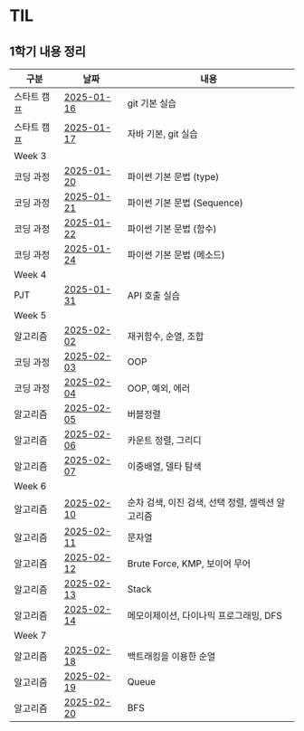 # TIL
## 1학기 내용 정리
|구분|날짜|내용|
|--|--|--|
|스타트 캠프|[2025-01-16](https://github.com/Yeyeong99/TIL/blob/main/first_semester/start_camp/2025_01_16.md)|git 기본 실습|
|스타트 캠프|[2025-01-17](https://github.com/Yeyeong99/TIL/blob/main/first_semester/start_camp/2025_01_17.md)|자바 기본, git 실습|
|Week 3|||
|코딩 과정|[2025-01-20](https://github.com/Yeyeong99/TIL/blob/main/first_semester/coding/2025_01_20.md)|파이썬 기본 문법 (type)|
|코딩 과정|[2025-01-21](https://github.com/Yeyeong99/TIL/blob/main/first_semester/coding/2025_01_21.md)|파이썬 기본 문법 (Sequence)|
|코딩 과정|[2025-01-22](https://github.com/Yeyeong99/TIL/blob/main/first_semester/coding/2025_01_22.md)|파이썬 기본 문법 (함수)|
|코딩 과정|[2025-01-24](https://github.com/Yeyeong99/TIL/blob/main/first_semester/coding/2025_01_24.md)|파이썬 기본 문법 (메소드)|
|Week 4|||
|PJT|[2025-01-31](https://github.com/Yeyeong99/TIL/blob/main/first_semester/PJT/2025_01_31.md)|API 호출 실습|
|Week 5|||
|알고리즘|[2025-02-02](https://github.com/Yeyeong99/TIL/blob/main/first_semester/algorithm/week_05/2025_02_02.md)|재귀함수, 순열, 조합|
|코딩 과정|[2025-02-03](https://github.com/Yeyeong99/TIL/blob/main/first_semester/coding/2025_02_03.md)|OOP|
|코딩 과정|[2025-02-04](https://github.com/Yeyeong99/TIL/blob/main/first_semester/coding/2025_02_04.md)|OOP, 예외, 에러|
|알고리즘|[2025-02-05](https://github.com/Yeyeong99/TIL/blob/main/first_semester/algorithm/week_05/2025_02_05.md)|버블정렬|
|알고리즘|[2025-02-06](https://github.com/Yeyeong99/TIL/blob/main/first_semester/algorithm/week_5/2025_02_06.md)|카운트 정렬, 그리디|
|알고리즘|[2025-02-07](https://github.com/Yeyeong99/TIL/blob/main/first_semester/algorithm/week_5/2025_02_07.md)|이중배열, 델타 탐색|
|Week 6|||
|알고리즘|[2025-02-10](https://github.com/Yeyeong99/TIL/blob/main/first_semester/algorithm/week_6/2025_02_10.md)|순차 검색, 이진 검색, 선택 정렬, 셀렉션 알고리즘|
|알고리즘|[2025-02-11](https://github.com/Yeyeong99/TIL/blob/main/first_semester/algorithm/week_6/2025_02_11.md)|문자열|
|알고리즘|[2025-02-12](https://github.com/Yeyeong99/TIL/blob/main/first_semester/algorithm/week_6/2025_02_12.md)|Brute Force, KMP, 보이어 무어|
|알고리즘|[2025-02-13](https://github.com/Yeyeong99/TIL/blob/main/first_semester/algorithm/week_6/2025_02_13.md)|Stack|
|알고리즘|[2025-02-14](https://github.com/Yeyeong99/TIL/blob/main/first_semester/algorithm/week_6/2025_02_14.md)|메모이제이션, 다이나믹 프로그래밍, DFS|
|Week 7|||
|알고리즘|[2025-02-18](https://github.com/Yeyeong99/TIL/blob/main/first_semester/algorithm/week_7/2025_02_18.md)|백트래킹을 이용한 순열|
|알고리즘|[2025-02-19](https://github.com/Yeyeong99/TIL/blob/main/first_semester/algorithm/week_7/2025_02_19.md)|Queue|
|알고리즘|[2025-02-20](https://github.com/Yeyeong99/TIL/blob/main/first_semester/algorithm/week_7/2025_02_20.md)|BFS|

